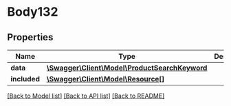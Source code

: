 # Body132

## Properties
Name | Type | Description | Notes
------------ | ------------- | ------------- | -------------
**data** | [**\Swagger\Client\Model\ProductSearchKeyword**](ProductSearchKeyword.md) |  | [optional] 
**included** | [**\Swagger\Client\Model\Resource[]**](Resource.md) |  | [optional] 

[[Back to Model list]](../../README.md#documentation-for-models) [[Back to API list]](../../README.md#documentation-for-api-endpoints) [[Back to README]](../../README.md)

